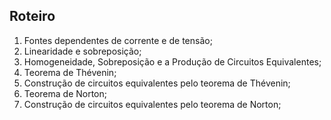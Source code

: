 ## Roteiro

1. Fontes dependentes de corrente e de tensão;
2. Linearidade e sobreposição;
3. Homogeneidade, Sobreposição e a Produção de Circuitos Equivalentes;
4. Teorema de Thévenin;
5. Construção de circuitos equivalentes pelo teorema de Thévenin;
6. Teorema de Norton;
7. Construção de circuitos equivalentes pelo teorema de Norton;
